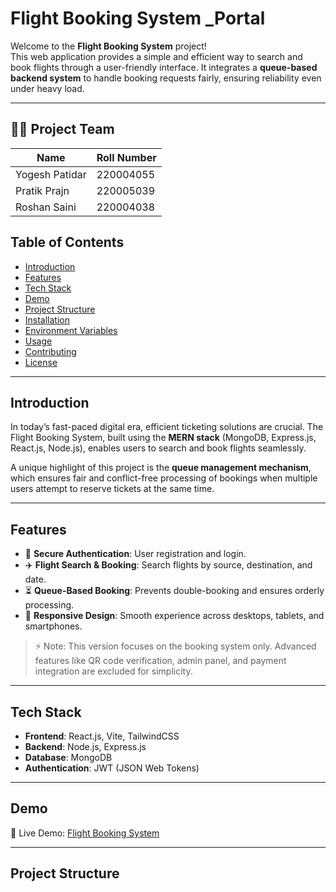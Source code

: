# Flight Booking System _Portal

Welcome to the **Flight Booking System** project!  
This web application provides a simple and efficient way to search and book flights through a user-friendly interface. It integrates a **queue-based backend system** to handle booking requests fairly, ensuring reliability even under heavy load.

---
## 👨‍💻 Project Team  


| Name           | Roll Number |
|----------------|-------------|
| Yogesh Patidar | 220004055   |
| Pratik Prajn   | 220005039   |
| Roshan Saini   | 220004038   |

## Table of Contents

- [Introduction](#introduction)  
- [Features](#features)  
- [Tech Stack](#tech-stack)  
- [Demo](#demo)  
- [Project Structure](#project-structure)  
- [Installation](#installation)  
- [Environment Variables](#environment-variables)  
- [Usage](#usage)  
- [Contributing](#contributing)  
- [License](#license)  

---

## Introduction

In today’s fast-paced digital era, efficient ticketing solutions are crucial. The Flight Booking System, built using the **MERN stack** (MongoDB, Express.js, React.js, Node.js), enables users to search and book flights seamlessly.  

A unique highlight of this project is the **queue management mechanism**, which ensures fair and conflict-free processing of bookings when multiple users attempt to reserve tickets at the same time.

---

## Features

- 🔐 **Secure Authentication**: User registration and login.  
- ✈️ **Flight Search & Booking**: Search flights by source, destination, and date.  
- ⏳ **Queue-Based Booking**: Prevents double-booking and ensures orderly processing.  
- 📱 **Responsive Design**: Smooth experience across desktops, tablets, and smartphones.  

> ⚡ Note: This version focuses on the booking system only. Advanced features like QR code verification, admin panel, and payment integration are excluded for simplicity.  

---

## Tech Stack

- **Frontend**: React.js, Vite, TailwindCSS  
- **Backend**: Node.js, Express.js  
- **Database**: MongoDB  
- **Authentication**: JWT (JSON Web Tokens)  

---

## Demo

🚀 Live Demo: [Flight Booking System](https://abvssystem.web.app/)  

---

## Project Structure

